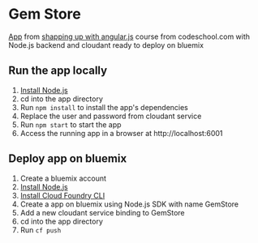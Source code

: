 # Gem Store

[App][] from [shapping up with angular.js][] course from codeschool.com with Node.js backend and cloudant ready to deploy on bluemix

## Run the app locally

1. [Install Node.js][]
3. cd into the app directory
4. Run `npm install` to install the app's dependencies
5. Replace the user and password from cloudant service
5. Run `npm start` to start the app
6. Access the running app in a browser at http://localhost:6001

## Deploy app on bluemix
1. Create a bluemix account
2. [Install Node.js][]
3. [Install Cloud Foundry CLI]
4. Create a app on bluemix using Node.js SDK with name GemStore
5. Add a new cloudant service binding to GemStore
6. cd into the app directory
7. Run `cf push`

[Install Node.js]: https://nodejs.org/en/download/
[Install Cloud Foundry CLI]: https://github.com/codeschool/ShapingUpWithAngular.js
[App]: https://github.com/codeschool/ShapingUpWithAngular.js
[shapping up with angular.js]: https://www.codeschool.com/courses/shaping-up-with-angular-js